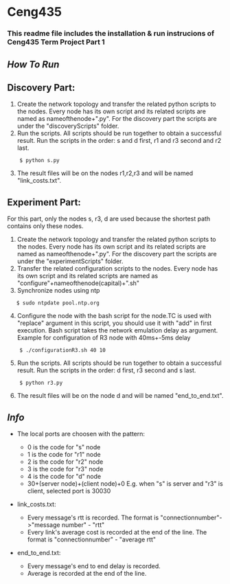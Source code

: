 <!--2171999 - Ramazan Selim Şahin-->
<!--2171981 - Abdurrahman Mert Şafak-->
# Ceng435
### This readme file includes the installation & run instrucions of Ceng435 Term Project Part 1

*How To Run*
---
## Discovery Part:
  1. Create the network topology and transfer the related python scripts to the nodes. Every node has its own script and its related scripts are named as nameofthenode+".py". For the discovery part the scripts are under the "discoveryScripts" folder.
  2. Run the scripts. All scripts should be run together to obtain a successful result. Run the scripts in the order: s and d first, r1 and r3 second and r2 last.
  ```
      $ python s.py
  ```  
  3. The result files will be on the nodes r1,r2,r3 and will be named "link_costs.txt".

## Experiment Part:
  For this part, only the nodes s, r3, d are used because the shortest path contains only these nodes.
  1. Create the network topology and transfer the related python scripts to the nodes. Every node has its own script and its related scripts are named as nameofthenode+".py". For the discovery part the scripts are under the "experimentScripts" folder.
  2. Transfer the related configuration scripts to the nodes. Every node has its own script and its related scripts are named as "configure"+nameofthenode(capital)+".sh"
  3. Synchronize nodes using ntp
   ```
      $ sudo ntpdate pool.ntp.org
  ```
  4. Configure the node with the bash script for the node.TC is used with "replace" argument in this script, you should use it with "add" in first execution. Bash script takes the network emulation delay as argument. 
  Example for configuration of R3 node with 40ms+-5ms delay
  ```
      $ ./configurationR3.sh 40 10
  ```
  5. Run the scripts. All scripts should be run together to obtain a successful result. Run the scripts in the order: d first, r3 second and s last.
  ```
      $ python r3.py
  ``` 
  6. The result files will be on the node d and will be named "end_to_end.txt".

*Info*
---
  * The local ports are choosen with the pattern: 
    * 0 is the code for "s" node
    * 1 is the code for "r1" node
    * 2 is the code for "r2" node
    * 3 is the code for "r3" node
    * 4 is the code for "d" node
    * 30+(server node)+(client node)+0
  E.g. when "s" is server and "r3" is client, selected port is 30030
  
  * link_costs.txt: 
    * Every message's rtt is recorded. The format is "connectionnumber"->"message number" - "rtt"
    * Every link's average cost is recorded at the end of the line. The format is "connectionnumber" - "average rtt"
    
  * end_to_end.txt: 
    * Every message's end to end delay is recorded.
    * Average is recorded at the end of the line.    
